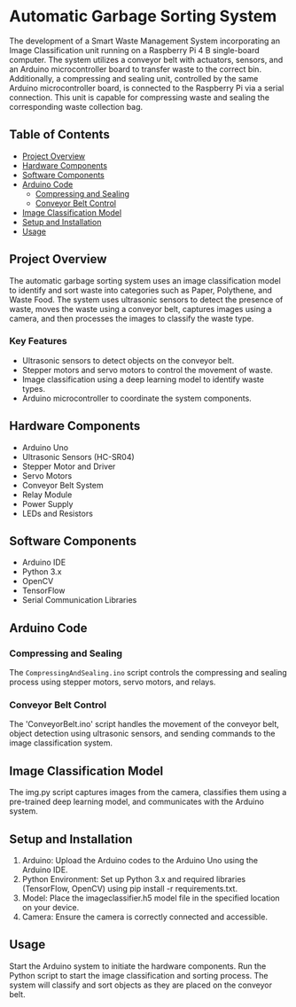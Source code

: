 
# Automatic Garbage Sorting System
The development of a Smart Waste Management System incorporating an Image Classification unit running on a Raspberry Pi 4 B single-board computer. The system utilizes a conveyor belt with actuators, sensors, and an Arduino microcontroller board to transfer waste to the correct bin. Additionally, a compressing and sealing unit, controlled by the same Arduino microcontroller board, is connected to the Raspberry Pi via a serial connection. This unit is capable for compressing waste and sealing the corresponding waste collection bag.

## Table of Contents

- [Project Overview](#project-overview)
- [Hardware Components](#hardware-components)
- [Software Components](#software-components)
- [Arduino Code](#arduino-code)
  - [Compressing and Sealing](#compressing-and-sealing)
  - [Conveyor Belt Control](#conveyor-belt-control)
- [Image Classification Model](#image-classification-model)
- [Setup and Installation](#setup-and-installation)
- [Usage](#usage)

## Project Overview

The automatic garbage sorting system uses an image classification model to identify and sort waste into categories such as Paper, Polythene, and Waste Food. The system uses ultrasonic sensors to detect the presence of waste, moves the waste using a conveyor belt, captures images using a camera, and then processes the images to classify the waste type.

### Key Features

- Ultrasonic sensors to detect objects on the conveyor belt.
- Stepper motors and servo motors to control the movement of waste.
- Image classification using a deep learning model to identify waste types.
- Arduino microcontroller to coordinate the system components.

## Hardware Components

- Arduino Uno
- Ultrasonic Sensors (HC-SR04)
- Stepper Motor and Driver
- Servo Motors
- Conveyor Belt System
- Relay Module
- Power Supply
- LEDs and Resistors

## Software Components

- Arduino IDE
- Python 3.x
- OpenCV
- TensorFlow
- Serial Communication Libraries

## Arduino Code

### Compressing and Sealing

The `CompressingAndSealing.ino` script controls the compressing and sealing process using stepper motors, servo motors, and relays.

### Conveyor Belt Control
The 'ConveyorBelt.ino' script handles the movement of the conveyor belt, object detection using ultrasonic sensors, and sending commands to the image classification system.

## Image Classification Model
The img.py script captures images from the camera, classifies them using a pre-trained deep learning model, and communicates with the Arduino system.

## Setup and Installation
1. Arduino: Upload the Arduino codes to the Arduino Uno using the Arduino IDE.
2. Python Environment: Set up Python 3.x and required libraries (TensorFlow, OpenCV) using pip install -r requirements.txt.
3. Model: Place the imageclassifier.h5 model file in the specified location on your device.
4. Camera: Ensure the camera is correctly connected and accessible.

## Usage
Start the Arduino system to initiate the hardware components.
Run the Python script to start the image classification and sorting process.
The system will classify and sort objects as they are placed on the conveyor belt.
